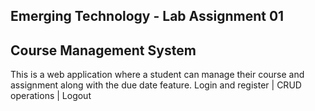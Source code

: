 ## Emerging Technology - Lab Assignment 01 

## Course Management System

This is a web application where a student can manage their course and assignment along with the due date feature.
Login and register | CRUD operations | Logout
 
